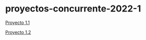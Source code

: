 # proyectos-concurrente-2022-1

[Proyecto 1.1](./serial/tetris_player)

[Proyecto 1.2](./parallel/tetris_player)
